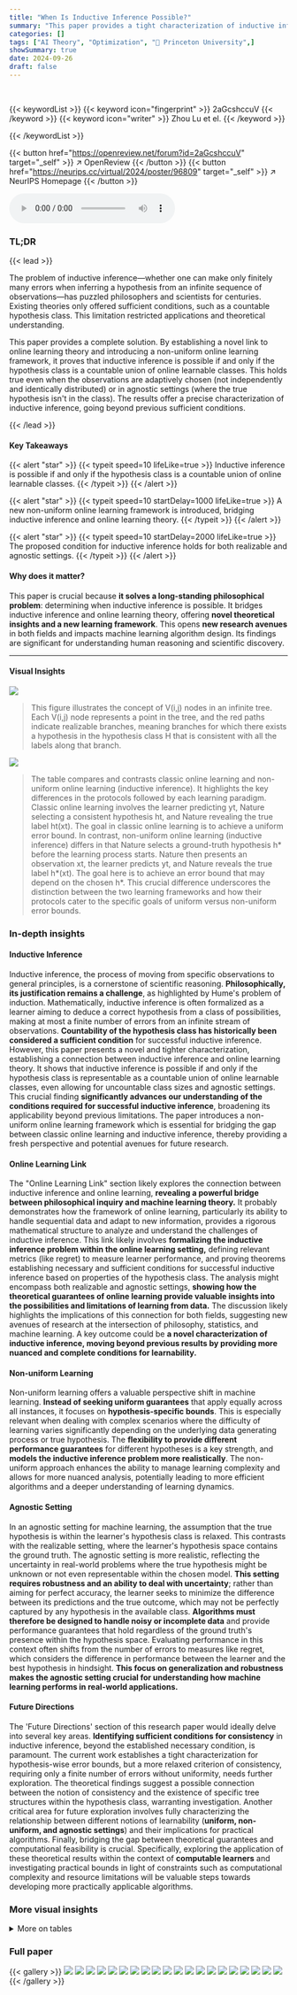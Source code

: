 ```yaml
---
title: "When Is Inductive Inference Possible?"
summary: "This paper provides a tight characterization of inductive inference, proving it's possible if and only if the hypothesis class is a countable union of online learnable classes, resolving a long-standi..."
categories: []
tags: ["AI Theory", "Optimization", "🏢 Princeton University",]
showSummary: true
date: 2024-09-26
draft: false
---
```


<br>

{{< keywordList >}}
{{< keyword icon="fingerprint" >}} 2aGcshccuV {{< /keyword >}}
{{< keyword icon="writer" >}} Zhou Lu et el. {{< /keyword >}}
 
{{< /keywordList >}}

{{< button href="https://openreview.net/forum?id=2aGcshccuV" target="_self" >}}
↗ OpenReview
{{< /button >}}
{{< button href="https://neurips.cc/virtual/2024/poster/96809" target="_self" >}}
↗ NeurIPS Homepage
{{< /button >}}


<audio controls>
    <source src="https://ai-paper-reviewer.com/2aGcshccuV/podcast.wav" type="audio/wav">
    Your browser does not support the audio element.
</audio>


### TL;DR


{{< lead >}}

The problem of inductive inference—whether one can make only finitely many errors when inferring a hypothesis from an infinite sequence of observations—has puzzled philosophers and scientists for centuries.  Existing theories only offered sufficient conditions, such as a countable hypothesis class. This limitation restricted applications and theoretical understanding.

This paper provides a complete solution. By establishing a novel link to online learning theory and introducing a non-uniform online learning framework, it proves that inductive inference is possible if and only if the hypothesis class is a countable union of online learnable classes.  This holds true even when the observations are adaptively chosen (not independently and identically distributed) or in agnostic settings (where the true hypothesis isn't in the class). The results offer a precise characterization of inductive inference, going beyond previous sufficient conditions.

{{< /lead >}}


#### Key Takeaways

{{< alert "star" >}}
{{< typeit speed=10 lifeLike=true >}} Inductive inference is possible if and only if the hypothesis class is a countable union of online learnable classes. {{< /typeit >}}
{{< /alert >}}

{{< alert "star" >}}
{{< typeit speed=10 startDelay=1000 lifeLike=true >}} A new non-uniform online learning framework is introduced, bridging inductive inference and online learning theory. {{< /typeit >}}
{{< /alert >}}

{{< alert "star" >}}
{{< typeit speed=10 startDelay=2000 lifeLike=true >}} The proposed condition for inductive inference holds for both realizable and agnostic settings. {{< /typeit >}}
{{< /alert >}}

#### Why does it matter?
This paper is crucial because **it solves a long-standing philosophical problem**: determining when inductive inference is possible.  It bridges inductive inference and online learning theory, offering **novel theoretical insights and a new learning framework**. This opens **new research avenues** in both fields and impacts machine learning algorithm design. Its findings are significant for understanding human reasoning and scientific discovery.

------
#### Visual Insights



![](https://ai-paper-reviewer.com/2aGcshccuV/figures_8_1.jpg)

> This figure illustrates the concept of V(i,j) nodes in an infinite tree. Each V(i,j) node represents a point in the tree, and the red paths indicate realizable branches, meaning branches for which there exists a hypothesis in the hypothesis class H that is consistent with all the labels along that branch.





![](https://ai-paper-reviewer.com/2aGcshccuV/tables_1_1.jpg)

> The table compares and contrasts classic online learning and non-uniform online learning (inductive inference). It highlights the key differences in the protocols followed by each learning paradigm. Classic online learning involves the learner predicting yt, Nature selecting a consistent hypothesis ht, and Nature revealing the true label ht(xt). The goal in classic online learning is to achieve a uniform error bound. In contrast, non-uniform online learning (inductive inference) differs in that Nature selects a ground-truth hypothesis h* before the learning process starts.  Nature then presents an observation xt, the learner predicts yt, and Nature reveals the true label h*(xt). The goal here is to achieve an error bound that may depend on the chosen h*. This crucial difference underscores the distinction between the two learning frameworks and how their protocols cater to the specific goals of uniform versus non-uniform error bounds.





### In-depth insights


#### Inductive Inference
Inductive inference, the process of moving from specific observations to general principles, is a cornerstone of scientific reasoning.  **Philosophically, its justification remains a challenge**, as highlighted by Hume's problem of induction.  Mathematically, inductive inference is often formalized as a learner aiming to deduce a correct hypothesis from a class of possibilities, making at most a finite number of errors from an infinite stream of observations.  **Countability of the hypothesis class has historically been considered a sufficient condition** for successful inductive inference. However, this paper presents a novel and tighter characterization, establishing a connection between inductive inference and online learning theory.  It shows that inductive inference is possible if and only if the hypothesis class is representable as a countable union of online learnable classes, even allowing for uncountable class sizes and agnostic settings.  This crucial finding **significantly advances our understanding of the conditions required for successful inductive inference**, broadening its applicability beyond previous limitations. The paper introduces a non-uniform online learning framework which is essential for bridging the gap between classic online learning and inductive inference, thereby providing a fresh perspective and potential avenues for future research.

#### Online Learning Link
The "Online Learning Link" section likely explores the connection between inductive inference and online learning, **revealing a powerful bridge between philosophical inquiry and machine learning theory.**  It probably demonstrates how the framework of online learning, particularly its ability to handle sequential data and adapt to new information, provides a rigorous mathematical structure to analyze and understand the challenges of inductive inference.  This link likely involves **formalizing the inductive inference problem within the online learning setting,** defining relevant metrics (like regret) to measure learner performance, and proving theorems establishing necessary and sufficient conditions for successful inductive inference based on properties of the hypothesis class. The analysis might encompass both realizable and agnostic settings, **showing how the theoretical guarantees of online learning provide valuable insights into the possibilities and limitations of learning from data.**  The discussion likely highlights the implications of this connection for both fields, suggesting new avenues of research at the intersection of philosophy, statistics, and machine learning.   A key outcome could be **a novel characterization of inductive inference, moving beyond previous results by providing more nuanced and complete conditions for learnability.**

#### Non-uniform Learning
Non-uniform learning offers a valuable perspective shift in machine learning.  **Instead of seeking uniform guarantees** that apply equally across all instances, it focuses on **hypothesis-specific bounds**. This is especially relevant when dealing with complex scenarios where the difficulty of learning varies significantly depending on the underlying data generating process or true hypothesis. The **flexibility to provide different performance guarantees** for different hypotheses is a key strength, and **models the inductive inference problem more realistically**. The non-uniform approach enhances the ability to manage learning complexity and allows for more nuanced analysis, potentially leading to more efficient algorithms and a deeper understanding of learning dynamics.

#### Agnostic Setting
In an agnostic setting for machine learning, the assumption that the true hypothesis is within the learner's hypothesis class is relaxed.  This contrasts with the realizable setting, where the learner's hypothesis space contains the ground truth.  The agnostic setting is more realistic, reflecting the uncertainty in real-world problems where the true hypothesis might be unknown or not even representable within the chosen model. **This setting requires robustness and an ability to deal with uncertainty**; rather than aiming for perfect accuracy, the learner seeks to minimize the difference between its predictions and the true outcome, which may not be perfectly captured by any hypothesis in the available class.  **Algorithms must therefore be designed to handle noisy or incomplete data** and provide performance guarantees that hold regardless of the ground truth's presence within the hypothesis space.  Evaluating performance in this context often shifts from the number of errors to measures like regret, which considers the difference in performance between the learner and the best hypothesis in hindsight.  **This focus on generalization and robustness makes the agnostic setting crucial for understanding how machine learning performs in real-world applications.**

#### Future Directions
The 'Future Directions' section of this research paper would ideally delve into several key areas.  **Identifying sufficient conditions for consistency** in inductive inference, beyond the established necessary condition, is paramount.  The current work establishes a tight characterization for hypothesis-wise error bounds, but a more relaxed criterion of consistency, requiring only a finite number of errors without uniformity, needs further exploration.  The theoretical findings suggest a possible connection between the notion of consistency and the existence of specific tree structures within the hypothesis class, warranting investigation.  Another critical area for future exploration involves fully characterizing the relationship between different notions of learnability (**uniform, non-uniform, and agnostic settings**) and their implications for practical algorithms.  Finally, bridging the gap between theoretical guarantees and computational feasibility is crucial.  Specifically, exploring the application of these theoretical results within the context of **computable learners** and investigating practical bounds in light of constraints such as computational complexity and resource limitations will be valuable steps towards developing more practically applicable algorithms.


### More visual insights




<details>
<summary>More on tables
</summary>


![](https://ai-paper-reviewer.com/2aGcshccuV/tables_5_1.jpg)
> This table summarizes the results on various learnability notions in the non-uniform realizable setting of online learning.  It compares the learnability of a hypothesis class H under different conditions: when the ground truth hypothesis *h* is fixed or varies across runs, whether the distribution μ is known or unknown to the learner, and based on various learning criteria such as uniform, non-uniform, and consistency. The table highlights the sufficient and necessary conditions established in the paper, indicating which cases are learnable and which require specific conditions. Results established by the authors are marked in red, whereas necessary conditions are highlighted in blue.

![](https://ai-paper-reviewer.com/2aGcshccuV/tables_8_1.jpg)
> This table summarizes the learnability results for hypothesis classes under different conditions in the non-uniform realizable setting of online learning. It compares learnability under various conditions of Nature selecting the observations (any x, varying h*; any x, fixed h*; unknown μ, fixed h*; known μ, fixed h*) with the criterion being non-uniform or consistent.  Our contributions (sufficient and necessary conditions) are highlighted in red, while necessary conditions are shown in blue.  Each cell shows whether or not a condition is met for a hypothesis class to be learnable.

</details>




### Full paper

{{< gallery >}}
<img src="https://ai-paper-reviewer.com/2aGcshccuV/1.png" class="grid-w50 md:grid-w33 xl:grid-w25" />
<img src="https://ai-paper-reviewer.com/2aGcshccuV/2.png" class="grid-w50 md:grid-w33 xl:grid-w25" />
<img src="https://ai-paper-reviewer.com/2aGcshccuV/3.png" class="grid-w50 md:grid-w33 xl:grid-w25" />
<img src="https://ai-paper-reviewer.com/2aGcshccuV/4.png" class="grid-w50 md:grid-w33 xl:grid-w25" />
<img src="https://ai-paper-reviewer.com/2aGcshccuV/5.png" class="grid-w50 md:grid-w33 xl:grid-w25" />
<img src="https://ai-paper-reviewer.com/2aGcshccuV/6.png" class="grid-w50 md:grid-w33 xl:grid-w25" />
<img src="https://ai-paper-reviewer.com/2aGcshccuV/7.png" class="grid-w50 md:grid-w33 xl:grid-w25" />
<img src="https://ai-paper-reviewer.com/2aGcshccuV/8.png" class="grid-w50 md:grid-w33 xl:grid-w25" />
<img src="https://ai-paper-reviewer.com/2aGcshccuV/9.png" class="grid-w50 md:grid-w33 xl:grid-w25" />
<img src="https://ai-paper-reviewer.com/2aGcshccuV/10.png" class="grid-w50 md:grid-w33 xl:grid-w25" />
<img src="https://ai-paper-reviewer.com/2aGcshccuV/11.png" class="grid-w50 md:grid-w33 xl:grid-w25" />
<img src="https://ai-paper-reviewer.com/2aGcshccuV/12.png" class="grid-w50 md:grid-w33 xl:grid-w25" />
<img src="https://ai-paper-reviewer.com/2aGcshccuV/13.png" class="grid-w50 md:grid-w33 xl:grid-w25" />
<img src="https://ai-paper-reviewer.com/2aGcshccuV/14.png" class="grid-w50 md:grid-w33 xl:grid-w25" />
<img src="https://ai-paper-reviewer.com/2aGcshccuV/15.png" class="grid-w50 md:grid-w33 xl:grid-w25" />
<img src="https://ai-paper-reviewer.com/2aGcshccuV/16.png" class="grid-w50 md:grid-w33 xl:grid-w25" />
<img src="https://ai-paper-reviewer.com/2aGcshccuV/17.png" class="grid-w50 md:grid-w33 xl:grid-w25" />
<img src="https://ai-paper-reviewer.com/2aGcshccuV/18.png" class="grid-w50 md:grid-w33 xl:grid-w25" />
<img src="https://ai-paper-reviewer.com/2aGcshccuV/19.png" class="grid-w50 md:grid-w33 xl:grid-w25" />
<img src="https://ai-paper-reviewer.com/2aGcshccuV/20.png" class="grid-w50 md:grid-w33 xl:grid-w25" />
{{< /gallery >}}